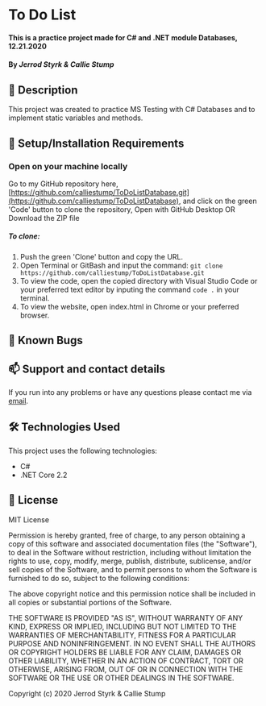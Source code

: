 # To Do List

#### This is a practice project made for C# and .NET module Databases, 12.21.2020

#### By _**Jerrod Styrk & Callie Stump**_

## 🚩 Description

This project was created to practice MS Testing with C# Databases and to implement static variables and methods. 

## 🔧 Setup/Installation Requirements

### Open on your machine locally
Go to my GitHub repository here, [https://github.com/calliestump/ToDoListDatabase.git](https://github.com/calliestump/ToDoListDatabase), and click on the green 'Code' button to clone the repository, Open with GitHub Desktop OR Download the ZIP file

##### To clone:
1. Push the green 'Clone' button and copy the URL.
2. Open Terminal or GitBash and input the command: `git clone https://github.com/calliestump/ToDoListDatabase.git`
3. To view the code, open the copied directory with Visual Studio Code or your preferred text editor by inputing the command `code .` in your terminal.
4. To view the website, open index.html in Chrome or your preferred browser.

## 🐛 Known Bugs

## 📫 Support and contact details

If you run into any problems or have any questions please contact me via [email](mailto:callie@stu.mp).

## 🛠️ Technologies Used

This project uses the following technologies:

- C#
- .NET Core 2.2

## 📘 License

MIT License

Permission is hereby granted, free of charge, to any person obtaining a copy
of this software and associated documentation files (the "Software"), to deal
in the Software without restriction, including without limitation the rights
to use, copy, modify, merge, publish, distribute, sublicense, and/or sell
copies of the Software, and to permit persons to whom the Software is
furnished to do so, subject to the following conditions:

The above copyright notice and this permission notice shall be included in all
copies or substantial portions of the Software.

THE SOFTWARE IS PROVIDED "AS IS", WITHOUT WARRANTY OF ANY KIND, EXPRESS OR
IMPLIED, INCLUDING BUT NOT LIMITED TO THE WARRANTIES OF MERCHANTABILITY,
FITNESS FOR A PARTICULAR PURPOSE AND NONINFRINGEMENT. IN NO EVENT SHALL THE
AUTHORS OR COPYRIGHT HOLDERS BE LIABLE FOR ANY CLAIM, DAMAGES OR OTHER
LIABILITY, WHETHER IN AN ACTION OF CONTRACT, TORT OR OTHERWISE, ARISING FROM,
OUT OF OR IN CONNECTION WITH THE SOFTWARE OR THE USE OR OTHER DEALINGS IN THE
SOFTWARE.

Copyright (c) 2020 Jerrod Styrk & Callie Stump

